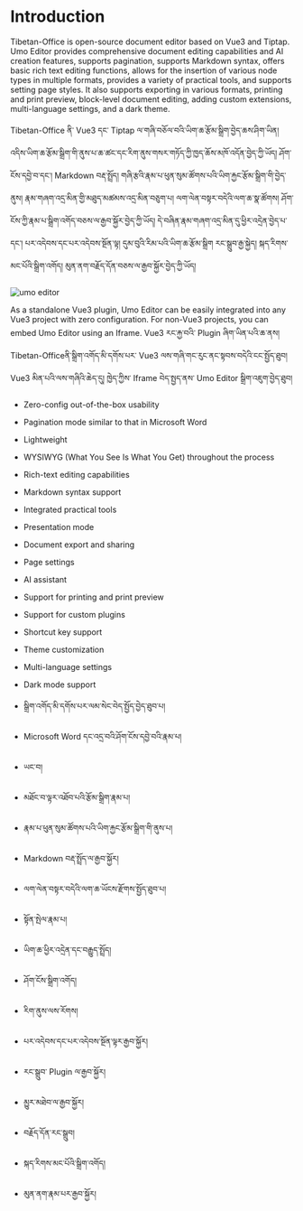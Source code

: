 # Introduction

Tibetan-Office is open-source document editor based on Vue3 and Tiptap. Umo Editor provides comprehensive document editing capabilities and AI creation features, supports pagination, supports Markdown syntax, offers basic rich text editing functions, allows for the insertion of various node types in multiple formats, provides a variety of practical tools, and supports setting page styles. It also supports exporting in various formats, printing and print preview, block-level document editing, adding custom extensions, multi-language settings, and a dark theme.

Tibetan-Office ནི་ Vue3 དང་ Tiptap ལ་གཞི་བཅོལ་བའི་ཡིག་ཆ་རྩོམ་སྒྲིག་བྱེད་ཆས་ཤིག་ཡིན། འདིས་ཡིག་ཆ་རྩོམ་སྒྲིག་གི་ནུས་པ་ཆ་ཚང་དང་རིག་ནུས་གསར་གཏོད་ཀྱི་ཁྱད་ཆོས་མཁོ་འདོན་བྱེད་ཀྱི་ཡོད། ཤོག་ངོས་དབྱེ་བ་དང་། Markdown བརྡ་སྤྲོད། གཞི་རྩའི་རྣམ་པ་ཕུན་སུམ་ཚོགས་པའི་ཡིག་རྐྱང་རྩོམ་སྒྲིག་གི་བྱེད་ནུས། རྣམ་གཞག་འདྲ་མིན་གྱི་མཐུད་མཚམས་འདྲ་མིན་བཅུག་པ། ལག་ལེན་བསྟར་བདེའི་ལག་ཆ་སྣ་ཚོགས། ཤོག་ངོས་ཀྱི་རྣམ་པ་སྒྲིག་འགོད་བཅས་ལ་རྒྱབ་སྐྱོར་བྱེད་ཀྱི་ཡོད། དེ་བཞིན་རྣམ་གཞག་འདྲ་མིན་དུ་ཕྱིར་འདྲེན་བྱེད་པ་དང་། པར་འདེབས་དང་པར་འདེབས་སྔོན་ལྟ། དུམ་བུའི་རིམ་པའི་ཡིག་ཆ་རྩོམ་སྒྲིག རང་སྒྲུབ་རྒྱ་སྐྱེད། སྐད་རིགས་མང་པོའི་སྒྲིག་འགོད། མུན་ནག་བརྗོད་དོན་བཅས་ལ་རྒྱབ་སྐྱོར་བྱེད་ཀྱི་ཡོད།

<img src="https://unpkg.com/@umoteam/editor-external@latest/static/umo-editor-en@2x.png" alt="umo editor" />

As a standalone Vue3 plugin, Umo Editor can be easily integrated into any Vue3 project with zero configuration. For non-Vue3 projects, you can embed Umo Editor using an Iframe.
Vue3 རང་རྐྱ་བའི་ Plugin ཞིག་ཡིན་པའི་ཆ་ནས། Tibetan-Officeནི་སྒྲིག་འགོད་མི་དགོས་པར་ Vue3 ལས་གཞི་གང་རུང་ནང་སྟབས་བདེའི་ངང་སྤྱོད་ཐུབ། Vue3 མིན་པའི་ལས་གཞིའི་ཆེད་དུ། ཁྱེད་ཀྱིས་ Iframe བེད་སྤྱད་ནས་ Umo Editor སྒྲིག་འཇུག་བྱེད་ཐུབ།


- Zero-config out-of-the-box usability
- Pagination mode similar to that in Microsoft Word
- Lightweight
- WYSIWYG (What You See Is What You Get) throughout the process
- Rich-text editing capabilities
- Markdown syntax support
- Integrated practical tools
- Presentation mode
- Document export and sharing
- Page settings
- AI assistant
- Support for printing and print preview
- Support for custom plugins
- Shortcut key support
- Theme customization
- Multi-language settings
- Dark mode support

- སྒྲིག་འགོད་མི་དགོས་པར་ལམ་སེང་བེད་སྤྱོད་བྱེད་ཐུབ་པ།
- Microsoft Word དང་འདྲ་བའི་ཤོག་ངོས་དབྱེ་བའི་རྣམ་པ།
- ཡང་བ།
- མཐོང་བ་ལྟར་འཐོབ་པའི་རྩོམ་སྒྲིག་རྣམ་པ།
- རྣམ་པ་ཕུན་སུམ་ཚོགས་པའི་ཡིག་རྐྱང་རྩོམ་སྒྲིག་གི་ནུས་པ།
- Markdown བརྡ་སྤྲོད་ལ་རྒྱབ་སྐྱོར།
- ལག་ལེན་བསྟར་བདེའི་ལག་ཆ་ཡོངས་རྫོགས་སྤྱོད་ཐུབ་པ།
- སྟོན་སྤེལ་རྣམ་པ།
- ཡིག་ཆ་ཕྱིར་འདྲེན་དང་བརྒྱུད་སྤྲོད།
- ཤོག་ངོས་སྒྲིག་འགོད།
- རིག་ནུས་ལས་རོགས།
- པར་འདེབས་དང་པར་འདེབས་སྔོན་ལྟར་རྒྱབ་སྐྱོར།
- རང་སྒྲུབ་ Plugin ལ་རྒྱབ་སྐྱོར།
- མྱུར་མཐེབ་ལ་རྒྱབ་སྐྱོར།
- བརྗོད་དོན་རང་སྒྲུབ།
- སྐད་རིགས་མང་པོའི་སྒྲིག་འགོད།
- མུན་ནག་རྣམ་པར་རྒྱབ་སྐྱོར།
